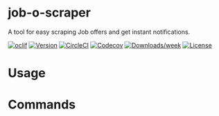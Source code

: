 job-o-scraper
=============

A tool for easy scraping Job offers and get instant notifications.

[![oclif](https://img.shields.io/badge/cli-oclif-brightgreen.svg)](https://oclif.io)
[![Version](https://img.shields.io/npm/v/job-o-scraper.svg)](https://npmjs.org/package/job-o-scraper)
[![CircleCI](https://circleci.com/gh/adriandev.me/job-o-scraper/tree/master.svg?style=shield)](https://circleci.com/gh/adriandev.me/job-o-scraper/tree/master)
[![Codecov](https://codecov.io/gh/adriandev.me/job-o-scraper/branch/master/graph/badge.svg)](https://codecov.io/gh/adriandev.me/job-o-scraper)
[![Downloads/week](https://img.shields.io/npm/dw/job-o-scraper.svg)](https://npmjs.org/package/job-o-scraper)
[![License](https://img.shields.io/npm/l/job-o-scraper.svg)](https://github.com/adriandev.me/job-o-scraper/blob/master/package.json)

<!-- toc -->
# Usage
<!-- usage -->
# Commands
<!-- commands -->
